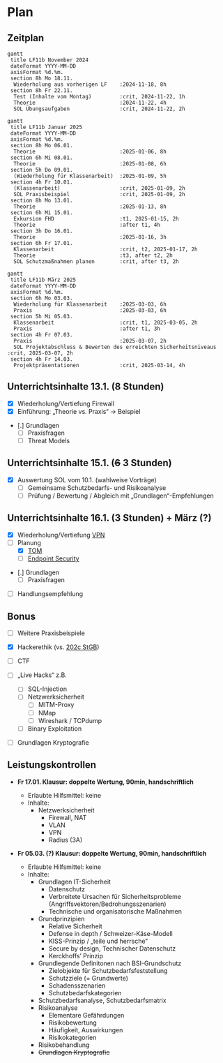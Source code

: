 # Plan

## Zeitplan

```mermaid
gantt
 title LF11b November 2024
 dateFormat YYYY-MM-DD
 axisFormat %d.%m.
 section 8h Mo 18.11.
  Wiederholung aus vorherigen LF    :2024-11-18, 8h
 section 8h Fr 22.11.
  Test (Inhalte vom Montag)         :crit, 2024-11-22, 1h
  Theorie                           :2024-11-22, 4h
  SOL Übungsaufgaben                :crit, 2024-11-22, 2h
```

```mermaid
gantt
 title LF11b Januar 2025
 dateFormat YYYY-MM-DD
 axisFormat %d.%m.
 section 8h Mo 06.01.
  Theorie                           :2025-01-06, 8h
 section 6h Mi 08.01.
  Theorie                           :2025-01-08, 6h
 section 5h Do 09.01.
  (Wiederholung für Klassenarbeit)  :2025-01-09, 5h
 section 4h Fr 10.01.
  (Klassenarbeit)                   :crit, 2025-01-09, 2h
  SOL Praxisbeispiel                :crit, 2025-01-09, 2h
 section 8h Mo 13.01.
  Theorie                           :2025-01-13, 8h
 section 6h Mi 15.01.
  Exkursion FHD                     :t1, 2025-01-15, 2h
  Theorie                           :after t1, 4h
 section 3h Do 16.01.
  Theorie                           :2025-01-16, 3h
 section 6h Fr 17.01.
  Klassenarbeit                     :crit, t2, 2025-01-17, 2h
  Theorie                           :t3, after t2, 2h
  SOL Schutzmaßnahmen planen        :crit, after t3, 2h
```

```mermaid
gantt
 title LF11b März 2025
 dateFormat YYYY-MM-DD
 axisFormat %d.%m.
 section 6h Mo 03.03.
  Wiederholung für Klassenarbeit    :2025-03-03, 6h
  Praxis                            :2025-03-03, 6h
 section 5h Mi 05.03.
  Klassenarbeit                     :crit, t1, 2025-03-05, 2h
  Praxis                            :after t1, 3h
 section 4h Fr 07.03.
  Praxis                            :2025-03-07, 2h
  SOL Projektabschluss & Bewerten des erreichten Sicherheitsniveaus :crit, 2025-03-07, 2h
 section 4h Fr 14.03.
  Projektpräsentationen             :crit, 2025-03-14, 4h
```

## Unterrichtsinhalte 13.1. (8 Stunden)

* [x] Wiederholung/Vertiefung Firewall
* [x] Einführung: „Theorie vs. Praxis“ -> Beispiel
* [.] Grundlagen
  * [ ] Praxisfragen
  * [ ] Threat Models

## Unterrichtsinhalte 15.1. (~~6~~ 3 Stunden)

* [x] Auswertung SOL vom 10.1. (wahlweise Vorträge)
  * [ ] Gemeinsame Schutzbedarfs- und Risikoanalyse
  * [ ] Prüfung / Bewertung / Abgleich mit „Grundlagen“-Empfehlungen

## Unterrichtsinhalte 16.1. (3 Stunden) + März (?)

* [x] Wiederholung/Vertiefung [VPN](vpn.md)
* [ ] Planung
  * [x] [TOM](tom.md)
  * [ ] [Endpoint Security](planung.md)
* [.] Grundlagen
  * [ ] Praxisfragen
* [ ] Handlungsempfehlung


## Bonus

* [ ] Weitere Praxisbeispiele
* [x] Hackerethik (vs. [202c StGB](https://www.gesetze-im-internet.de/stgb/__202c.html))
* [ ] CTF
* [ ] „Live Hacks“ z.B.
  * [ ] SQL-Injection
  * [ ] Netzwerksicherheit
    * [ ] MITM-Proxy
    * [ ] NMap
    * [ ] Wireshark / TCPdump
  * [ ] Binary Exploitation
* [ ] Grundlagen Kryptografie


## Leistungskontrollen
* **Fr 17.01. Klausur: doppelte Wertung, 90min, handschriftlich**
  * Erlaubte Hilfsmittel: keine
  * Inhalte:
    * Netzwerksicherheit
      * Firewall, NAT 
      * VLAN
      * VPN
      * Radius (3A)


* **Fr 05.03. (?) Klausur: doppelte Wertung, 90min, handschriftlich**
  * Erlaubte Hilfsmittel: keine
  * Inhalte:
    * Grundlagen IT-Sicherheit
      * Datenschutz
      * Verbreitete Ursachen für Sicherheitsprobleme (Angriffsvektoren/Bedrohungsszenarien)
      * Technische und organisatorische Maßnahmen
    * Grundprinzipien
      * Relative Sicherheit
      * Defense in depth / Schweizer-Käse-Modell
      * KISS-Prinzip / „teile und herrsche“
      * Secure by design, Technischer Datenschutz
      * Kerckhoffs’ Prinzip
    * Grundlegende Definitonen nach BSI-Grundschutz
      * Zielobjekte für Schutzbedarfsfeststellung
      * Schutzziele (= Grundwerte)
      * Schadensszenarien
      * Schutzbedarfskategorien
    * Schutzbedarfsanalyse, Schutzbedarfsmatrix
    * Risikoanalyse
      * Elementare Gefährdungen
      * Risikobewertung
      * Häufigkeit, Auswirkungen
      * Risikokategorien
    * Risikobehandlung
    * ~~Grundlagen Kryptografie~~
